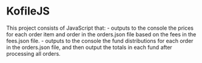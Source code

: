# KofileJS
This project consists of JavaScript that:  - outputs to the console the prices for each order item and order in the orders.json file based on the fees in the fees.json file.  - outputs to the console the fund distributions for each order in the orders.json file, and then output the totals in each fund after processing all orders.
